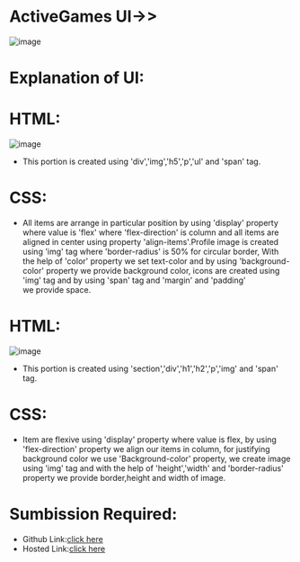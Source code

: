 # ActiveGames UI->>
![image](https://github.com/namishagurunani/ActiveGames/assets/126158413/8381c29e-3acd-48d7-9521-77ae0c16086d)
# Explanation of UI: 
# HTML:
![image](https://github.com/namishagurunani/ActiveGames/assets/126158413/c8fb2c4c-3ae0-4179-b7c8-b5a867cac5ed)
- This portion is created using 'div','img','h5','p','ul' and 'span' tag.
# CSS:
- All items are arrange in particular position by using 'display' property where value is 'flex' where 'flex-direction' is column and all items are aligned in center using property 'align-items'.Profile image is created using 'img' tag where 'border-radius' is 50% for circular border, With the help of 'color' property we set text-color and by using 'background-color' property we provide background color, icons are created using 'img' tag and by using 'span' tag and 'margin' and 'padding' we provide space.
#  HTML: 
![image](https://github.com/namishagurunani/ActiveGames/assets/126158413/e6c38f26-a8d7-4d96-b826-8ded2b438837)
- This portion is created using 'section','div','h1','h2','p','img' and 'span' tag.
# CSS: 
- Item are flexive using 'display' property where value is flex, by using 'flex-direction' property we align our items in column, for justifying background color we use 'Background-color' property, we create image using 'img' tag and with the help of 'height','width' and 'border-radius' property we provide border,height and width of image.
# Sumbission Required:
- Github Link:[click here](https://github.com/namishagurunani/ActiveGames)
- Hosted Link:[click here](https://namishagurunani.github.io/ActiveGames/)
